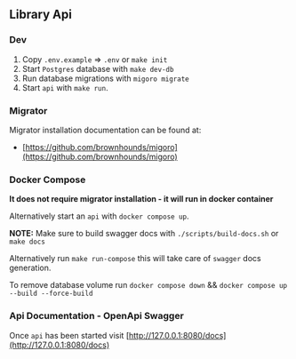 ## Library Api

### Dev

1. Copy `.env.example` => `.env` or `make init`
2. Start `Postgres` database with `make dev-db`
3. Run database migrations with `migoro migrate`
4. Start `api` with `make run`.

### Migrator

Migrator installation documentation can be found at:

- [https://github.com/brownhounds/migoro](https://github.com/brownhounds/migoro)

### Docker Compose

**It does not require migrator installation - it will run in docker container**

Alternatively start an `api` with `docker compose up`.

**NOTE:** Make sure to build swagger docs with `./scripts/build-docs.sh` or `make docs`

Alternatively run `make run-compose` this will take care of `swagger` docs generation.

To remove database volume run `docker compose down` && `docker compose up --build --force-build`

### Api Documentation - OpenApi Swagger

Once `api` has been started visit [http://127.0.0.1:8080/docs](http://127.0.0.1:8080/docs)
